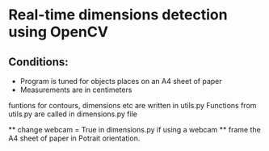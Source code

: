 # Real-time dimensions detection using OpenCV

## Conditions:
- Program is tuned for objects places on an A4 sheet of paper
- Measurements are in centimeters

funtions for contours, dimensions etc are written in utils.py
Functions from utils.py are called in dimensions.py file

** change webcam = True in dimensions.py if using a webcam
** frame the A4 sheet of paper in Potrait orientation.